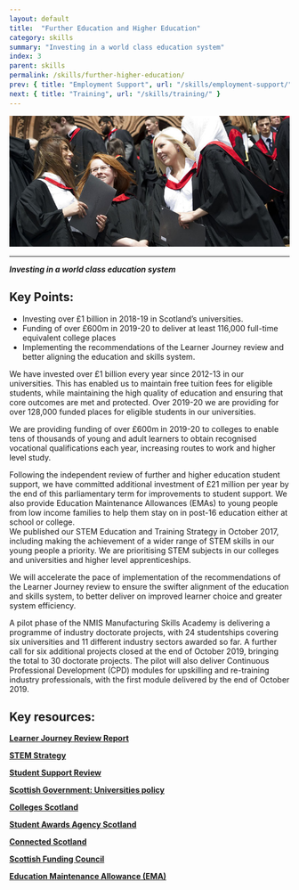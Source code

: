 ```yaml
---
layout: default
title:  "Further Education and Higher Education"
category: skills
summary: "Investing in a world class education system"
index: 3
parent: skills
permalink: /skills/further-higher-education/
prev: { title: "Employment Support", url: "/skills/employment-support/" }
next: { title: "Training", url: "/skills/training/" }
---
```


![A photograph of students at a Scottish graduation ceremony](/assets/images/pageimages/Skills.27.jpg)  

---
***Investing in a world class education system***

## Key Points:

* Investing over £1 billion in 2018-19 in Scotland’s universities. 
* Funding of over £600m in 2019-20 to deliver at least 116,000 full-time equivalent college places
* Implementing the recommendations of the Learner Journey review and better aligning the education and skills system.

We have invested over £1 billion every year since 2012-13 in our universities. This has enabled us to maintain free tuition fees for eligible students, while maintaining the high quality of education and ensuring that core outcomes are met and protected. Over 2019-20 we are providing for over 128,000 funded places for eligible students in our universities.  

We are providing funding of over £600m in 2019-20 to colleges to enable tens of thousands of young and adult learners to obtain recognised vocational qualifications each year, increasing routes to work and higher level study.  

Following the independent review of further and higher education student support, we have committed additional investment of £21 million per year by the end of this parliamentary term for improvements to student support. We also provide Education Maintenance Allowances (EMAs) to young people from low income families to help them stay on in post-16 education either at school or college.  
We published our STEM Education and Training Strategy in October 2017, including making the achievement of a wider range of STEM skills in our young people a priority.  We are prioritising STEM subjects in our colleges and universities and higher level apprenticeships.  

We will accelerate the pace of implementation of the recommendations of the Learner Journey review to ensure the swifter alignment of the education and skills system, to better deliver on improved learner choice and greater system efficiency.  

A pilot phase of the NMIS Manufacturing Skills Academy is delivering a programme of industry doctorate projects, with 24 studentships covering six universities and 11 different industry sectors awarded so far.  A further call for six additional projects closed at the end of October 2019, bringing the total to 30 doctorate projects. The pilot will also deliver Continuous Professional Development (CPD) modules for upskilling and re-training industry professionals, with the first module delivered by the end of October 2019.  

## Key resources:

**[Learner Journey Review Report](https://beta.gov.scot/publications/15-24-learner-journey-review-9781788518741/)**

**[STEM Strategy](https://beta.gov.scot/publications/science-technology-engineering-mathematics-education-training-strategy-scotland/)**

**[Student Support Review](https://beta.gov.scot/publications/independent-review-student-financial-support-scotland/)**

**[Scottish Government: Universities policy](https://wwwbeta.gov.scot/policies/universities/)**

**[Colleges Scotland](https://collegesscotland.ac.uk/)**

**[Student Awards Agency Scotland](https://www.saas.gov.uk/)**

**[Connected Scotland](http://connectedscotland.org/)**

**[Scottish Funding Council](http://www.sfc.ac.uk/)**

**[Education Maintenance Allowance (EMA)](https://www.mygov.scot/ema/)**
